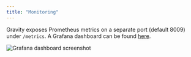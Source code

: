 ```yaml
---
title: "Monitoring"
---
```


Gravity exposes Prometheus metrics on a separate port (default 8009) under `/metrics`. A Grafana dashboard can be found [here](https://github.com/BeryJu/gravity/blob/main/extras/grafana/dashboard.json).

![Grafana dashboard screenshot](/images/grafana.png)
